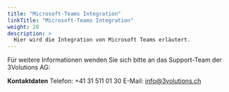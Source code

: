 ```yaml
---
title: "Microsoft-Teams Integration"
linkTitle: "Microsoft-Teams Integration"
weight: 20
description: >
  Hier wird die Integration von Microsoft Teams erläutert.
---
```


Für weitere Informationen wenden Sie sich bitte an das Support-Team der 3Volutions AG:

__Kontaktdaten__
Telefon: +41 31 511 01 30
E-Mail: info@3volutions.ch

